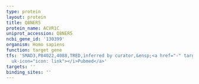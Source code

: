 ```yaml
---
type: protein
layout: protein
title: Q8NER5
protein_name: ACVR1C
uniprot_accession: Q8NER5
ncbi_gene_id: '130399'
organism: Homo sapiens
function: target gene
tfs: 'SMAD3,P84022,4088,TRED,inferred by curator,&ensp;<a href="-" target="_blank"><i
  uk-icon="icon: link"></i>Pubmed</a>'
targets: ''
binding_sites: ''
---
```

